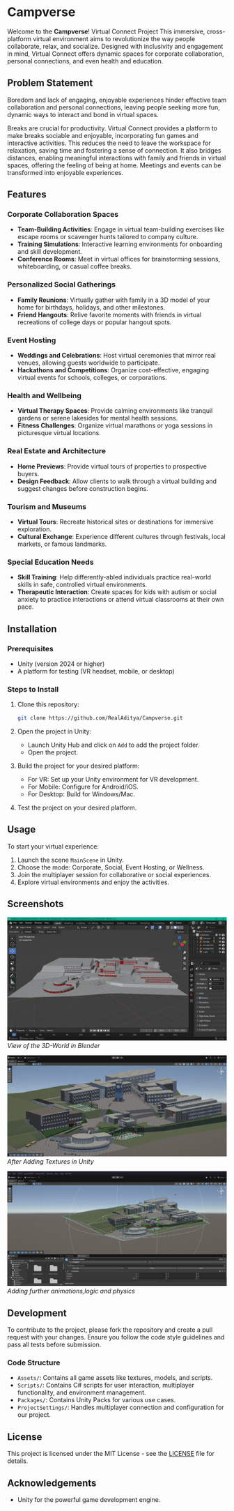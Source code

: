 # Campverse

Welcome to the **Campverse**! Virtual Connect Project This immersive, cross-platform virtual environment aims to revolutionize the way people collaborate, relax, and socialize. Designed with inclusivity and engagement in mind, Virtual Connect offers dynamic spaces for corporate collaboration, personal connections, and even health and education.

## Problem Statement

Boredom and lack of engaging, enjoyable experiences hinder effective team collaboration and personal connections, leaving people seeking more fun, dynamic ways to interact and bond in virtual spaces.

Breaks are crucial for productivity. Virtual Connect provides a platform to make breaks sociable and enjoyable, incorporating fun games and interactive activities. This reduces the need to leave the workspace for relaxation, saving time and fostering a sense of connection. It also bridges distances, enabling meaningful interactions with family and friends in virtual spaces, offering the feeling of being at home. Meetings and events can be transformed into enjoyable experiences.

## Features

### Corporate Collaboration Spaces
- **Team-Building Activities**: Engage in virtual team-building exercises like escape rooms or scavenger hunts tailored to company culture.
- **Training Simulations**: Interactive learning environments for onboarding and skill development.
- **Conference Rooms**: Meet in virtual offices for brainstorming sessions, whiteboarding, or casual coffee breaks.

### Personalized Social Gatherings
- **Family Reunions**: Virtually gather with family in a 3D model of your home for birthdays, holidays, and other milestones.
- **Friend Hangouts**: Relive favorite moments with friends in virtual recreations of college days or popular hangout spots.

### Event Hosting
- **Weddings and Celebrations**: Host virtual ceremonies that mirror real venues, allowing guests worldwide to participate.
- **Hackathons and Competitions**: Organize cost-effective, engaging virtual events for schools, colleges, or corporations.

### Health and Wellbeing
- **Virtual Therapy Spaces**: Provide calming environments like tranquil gardens or serene lakesides for mental health sessions.
- **Fitness Challenges**: Organize virtual marathons or yoga sessions in picturesque virtual locations.

### Real Estate and Architecture
- **Home Previews**: Provide virtual tours of properties to prospective buyers.
- **Design Feedback**: Allow clients to walk through a virtual building and suggest changes before construction begins.

### Tourism and Museums
- **Virtual Tours**: Recreate historical sites or destinations for immersive exploration.
- **Cultural Exchange**: Experience different cultures through festivals, local markets, or famous landmarks.

### Special Education Needs
- **Skill Training**: Help differently-abled individuals practice real-world skills in safe, controlled virtual environments.
- **Therapeutic Interaction**: Create spaces for kids with autism or social anxiety to practice interactions or attend virtual classrooms at their own pace.

## Installation

### Prerequisites
- Unity (version 2024 or higher)
- A platform for testing (VR headset, mobile, or desktop)

### Steps to Install
1. Clone this repository:
    ```bash
    git clone https://github.com/RealAditya/Campverse.git
    ```

2. Open the project in Unity:
    - Launch Unity Hub and click on `Add` to add the project folder.
    - Open the project.

3. Build the project for your desired platform:
    - For VR: Set up your Unity environment for VR development.
    - For Mobile: Configure for Android/iOS.
    - For Desktop: Build for Windows/Mac.

4. Test the project on your desired platform.

## Usage

To start your virtual experience:
1. Launch the scene `MainScene` in Unity.
2. Choose the mode: Corporate, Social, Event Hosting, or Wellness.
3. Join the multiplayer session for collaborative or social experiences.
4. Explore virtual environments and enjoy the activities.

## Screenshots

![Corporate Collaboration](Assets/1.jpeg)  
*View of the 3D-World in Blender*

![Personalized Social Gathering](Assets/2.jpeg)  
*After Adding Textures in Unity*

![Health and Wellbeing](Assets/3.jpeg)  
*Adding further animations,logic and physics*

## Development

To contribute to the project, please fork the repository and create a pull request with your changes. Ensure you follow the code style guidelines and pass all tests before submission.

### Code Structure
- `Assets/`: Contains all game assets like textures, models, and scripts.
- `Scripts/`: Contains C# scripts for user interaction, multiplayer functionality, and environment management.
- `Packages/`: Contains Unity Packs for various use cases.
- `ProjectSettings/`: Handles multiplayer connection and configuration for our project.

## License

This project is licensed under the MIT License - see the [LICENSE](LICENSE) file for details.

## Acknowledgements

- Unity for the powerful game development engine.

